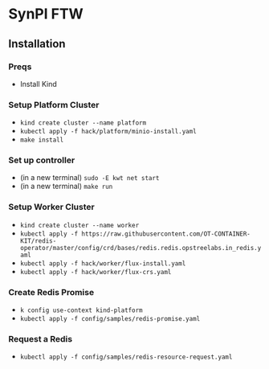# SynPl FTW

## Installation 

### Preqs
* Install Kind

### Setup Platform Cluster
* `kind create cluster --name platform`
* `kubectl apply -f hack/platform/minio-install.yaml`
* `make install`

### Set up controller
* (in a new terminal) `sudo -E kwt net start`
* (in a new terminal) `make run`

### Setup Worker Cluster
* `kind create cluster --name worker`
* `kubectl apply -f https://raw.githubusercontent.com/OT-CONTAINER-KIT/redis-operator/master/config/crd/bases/redis.redis.opstreelabs.in_redis.yaml`
* `kubectl apply -f hack/worker/flux-install.yaml`
* `kubectl apply -f hack/worker/flux-crs.yaml`

### Create Redis Promise
* `k config use-context kind-platform`
* `kubectl apply -f config/samples/redis-promise.yaml`

### Request a Redis
* `kubectl apply -f config/samples/redis-resource-request.yaml`